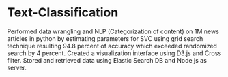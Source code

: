 # Text-Classification

Performed data wrangling and NLP (Categorization of content) on 1M news articles in python by estimating parameters for SVC using grid search technique resulting 94.8 percent of accuracy which exceeded randomized search by 4 percent. Created a visualization interface using D3.js and Cross filter.
Stored and retrieved data using Elastic Search DB and Node js as server.
